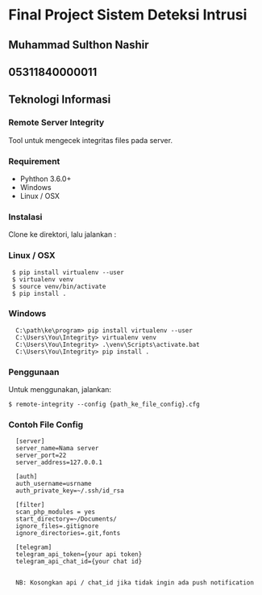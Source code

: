 # Final Project Sistem Deteksi Intrusi
## Muhammad Sulthon Nashir
## 05311840000011
## Teknologi Informasi

### Remote Server Integrity
Tool untuk mengecek integritas files pada server.

### Requirement
- Pyhthon 3.6.0+
- Windows
- Linux / OSX

### Instalasi
Clone ke direktori, lalu jalankan :

### Linux / OSX
```
 $ pip install virtualenv --user
 $ virtualenv venv      
 $ source venv/bin/activate   
 $ pip install .
```
### Windows
```
  C:\path\ke\program> pip install virtualenv --user
  C:\Users\You\Integrity> virtualenv venv
  C:\Users\You\Integrity> .\venv\Scripts\activate.bat
  C:\Users\You\Integrity> pip install .
```
### Penggunaan
Untuk menggunakan, jalankan:
```
$ remote-integrity --config {path_ke_file_config}.cfg
```
### Contoh File Config
 ```
   [server]
   server_name=Nama server
   server_port=22
   server_address=127.0.0.1
    
   [auth]
   auth_username=usrname
   auth_private_key=~/.ssh/id_rsa

   [filter]
   scan_php_modules = yes
   start_directory=~/Documents/
   ignore_files=.gitignore
   ignore_directories=.git,fonts
    
   [telegram]
   telegram_api_token={your api token}
   telegram_api_chat_id={your chat id}
    

   NB: Kosongkan api / chat_id jika tidak ingin ada push notification
```

